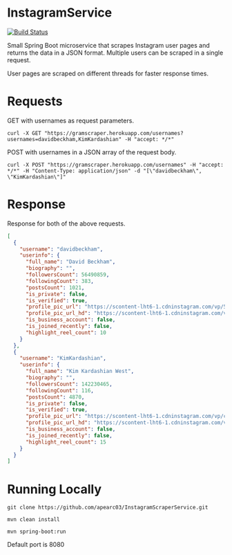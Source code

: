 # InstagramService
[![Build Status](https://travis-ci.org/apearc03/InstagramScraperService.svg?branch=master)](https://travis-ci.org/apearc03/InstagramScraperService)

Small Spring Boot microservice that scrapes Instagram user pages and returns the data in a JSON format.
Multiple users can be scraped in a single request.

User pages are scraped on different threads for faster response times.

# Requests
GET with usernames as request parameters.
```console
curl -X GET "https://gramscraper.herokuapp.com/usernames?usernames=davidbeckham,KimKardashian" -H "accept: */*"
```
POST with usernames in a JSON array of the request body.
```console
curl -X POST "https://gramscraper.herokuapp.com/usernames" -H "accept: */*" -H "Content-Type: application/json" -d "[\"davidbeckham\", \"KimKardashian\"]"
```
# Response
Response for both of the above requests.
```json
[
  {
    "username": "davidbeckham",
    "userinfo": {
      "full_name": "David Beckham",
      "biography": "",
      "followersCount": 56490859,
      "followingCount": 383,
      "postsCount": 1021,
      "is_private": false,
      "is_verified": true,
      "profile_pic_url": "https://scontent-lht6-1.cdninstagram.com/vp/5a7cffff653c84a8791e4d7fb4378fb9/5DC61FA3/t51.2885-19/s150x150/11848873_416913721845060_1906915195_a.jpg?_nc_ht=scontent-lht6-1.cdninstagram.com",
      "profile_pic_url_hd": "https://scontent-lht6-1.cdninstagram.com/vp/5a7cffff653c84a8791e4d7fb4378fb9/5DC61FA3/t51.2885-19/s150x150/11848873_416913721845060_1906915195_a.jpg?_nc_ht=scontent-lht6-1.cdninstagram.com",
      "is_business_account": false,
      "is_joined_recently": false,
      "highlight_reel_count": 10
    }
  },
  {
    "username": "KimKardashian",
    "userinfo": {
      "full_name": "Kim Kardashian West",
      "biography": "",
      "followersCount": 142230465,
      "followingCount": 116,
      "postsCount": 4870,
      "is_private": false,
      "is_verified": true,
      "profile_pic_url": "https://scontent-lht6-1.cdninstagram.com/vp/c3c05245a4a4fb5c67ddef137a3aa963/5D888C2C/t51.2885-19/s150x150/41326196_329788961105496_8866535953355767808_n.jpg?_nc_ht=scontent-lht6-1.cdninstagram.com",
      "profile_pic_url_hd": "https://scontent-lht6-1.cdninstagram.com/vp/bea2a4b57c7229244337a8c54dc3e0c3/5DAC23DC/t51.2885-19/s320x320/41326196_329788961105496_8866535953355767808_n.jpg?_nc_ht=scontent-lht6-1.cdninstagram.com",
      "is_business_account": false,
      "is_joined_recently": false,
      "highlight_reel_count": 15
    }
  }
]
```
# Running Locally

```console
git clone https://github.com/apearc03/InstagramScraperService.git
```
```console
mvn clean install
```
```console
mvn spring-boot:run
```

Default port is 8080



